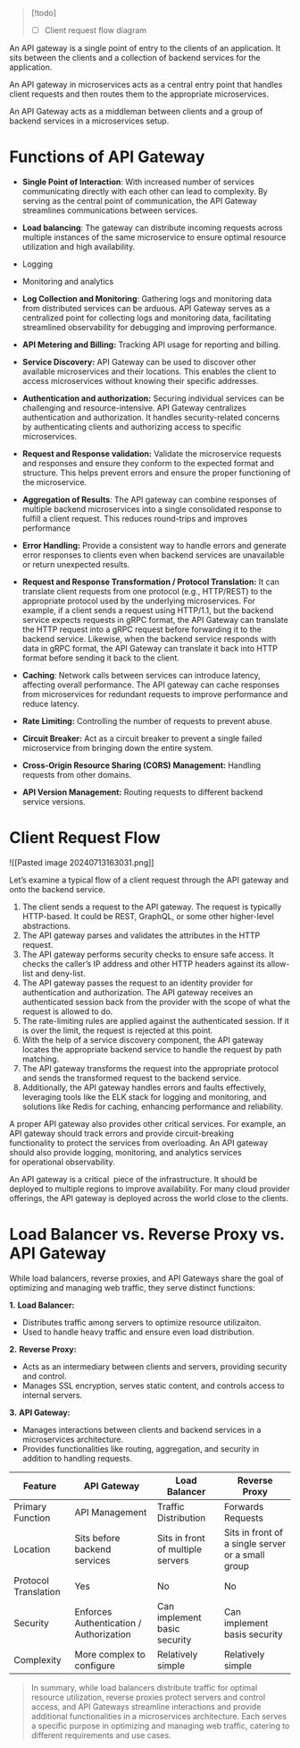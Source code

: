 
> [!todo]
> - [ ] Client request flow diagram


An API gateway is a single point of entry to the clients of an application. It sits between the clients and a collection of backend services for the application.

An API gateway in microservices acts as a central entry point that handles client requests and then routes them to the appropriate microservices.

An API Gateway acts as a middleman between clients and a group of backend services in a microservices setup.

# Functions of API Gateway

- **Single Point of Interaction**: With increased number of services communicating directly with each other can lead to complexity. By serving as the central point of communication, the API Gateway streamlines communications between services.

- **Load balancing**: The gateway can distribute incoming requests across multiple instances of the same microservice to ensure optimal resource utilization and high availability.

- Logging
- Monitoring and analytics

- **Log Collection and Monitoring**: Gathering logs and monitoring data from distributed services can be arduous. API Gateway serves as a centralized point for collecting logs and monitoring data, facilitating streamlined observability for debugging and improving performance.

- **API Metering and Billing:** Tracking API usage for reporting and billing.

- **Service Discovery:** API Gateway can be used to discover other available microservices and their locations. This enables the client to access microservices without knowing their specific addresses.

- **Authentication and authorization:** Securing individual services can be challenging and resource-intensive. API Gateway centralizes authentication and authorization. It handles security-related concerns by authenticating clients and authorizing access to specific microservices.

- **Request and Response validation:** Validate the microservice requests and responses and ensure they conform to the expected format and structure. This helps prevent errors and ensure the proper functioning of the microservice.

- **Aggregation of Results**: The API gateway can combine responses of multiple backend microservices into a single consolidated response to fulfill a client request. This reduces round-trips and improves performance

- **Error Handling:** Provide a consistent way to handle errors and generate error responses to clients even when backend services are unavailable or return unexpected results.

- **Request and Response Transformation / Protocol Translation:** It can translate client requests from one protocol (e.g., HTTP/REST) to the appropriate protocol used by the underlying microservices. For example, if a client sends a request using HTTP/1.1, but the backend service expects requests in gRPC format, the API Gateway can translate the HTTP request into a gRPC request before forwarding it to the backend service. Likewise, when the backend service responds with data in gRPC format, the API Gateway can translate it back into HTTP format before sending it back to the client.

- **Caching**: Network calls between services can introduce latency, affecting overall performance. The API gateway can cache responses from microservices for redundant requests to improve performance and reduce latency.

- **Rate Limiting:** Controlling the number of requests to prevent abuse.

- **Circuit Breaker:** Act as a circuit breaker to prevent a single failed microservice from bringing down the entire system.


- **Cross-Origin Resource Sharing (CORS) Management:** Handling requests from other domains.

- **API Version Management:** Routing requests to different backend service versions.

# Client Request Flow

![[Pasted image 20240713163031.png]]

Let’s examine a typical flow of a client request through the API gateway and onto the backend service.
1. The client sends a request to the API gateway. The request is typically HTTP-based. It could be REST, GraphQL, or some other higher-level abstractions.
2. The API gateway parses and validates the attributes in the HTTP request.
3. The API gateway performs security checks to ensure safe access. It checks the caller’s IP address and other HTTP headers against its allow-list and deny-list.
4. The API gateway passes the request to an identity provider for authentication and authorization. The API gateway receives an authenticated session back from the provider with the scope of what the request is allowed to do.
5. The rate-limiting rules are applied against the authenticated session. If it is over the limit, the request is rejected at this point.
6. With the help of a service discovery component, the API gateway locates the appropriate backend service to handle the request by path matching.
7. The API gateway transforms the request into the appropriate protocol and sends the transformed request to the backend service.
8. Additionally, the API gateway handles errors and faults effectively, leveraging tools like the ELK stack for logging and monitoring, and solutions like Redis for caching, enhancing performance and reliability.

A proper API gateway also provides other critical services. For example, an API gateway should track errors and provide circuit-breaking functionality to protect the services from overloading. An API gateway should also provide logging, monitoring, and analytics services for operational observability.

An API gateway is a critical  piece of the infrastructure. It should be deployed to multiple regions to improve availability. For many cloud provider offerings, the API gateway is deployed across the world close to the clients.


# Load Balancer vs. Reverse Proxy vs. API Gateway

While load balancers, reverse proxies, and API Gateways share the goal of optimizing and managing web traffic, they serve distinct functions:

**1.** **Load Balancer:**
- Distributes traffic among servers to optimize resource utilizaiton.
- Used to handle heavy traffic and ensure even load distribution.

**2.** **Reverse Proxy:**
- Acts as an intermediary between clients and servers, providing security and control.
- Manages SSL encryption, serves static content, and controls access to internal servers.

**3.** **API Gateway:**
- Manages interactions between clients and backend services in a microservices architecture.
- Provides functionalities like routing, aggregation, and security in addition to handling requests.


| Feature              | API Gateway                             | Load Balancer                     | Reverse Proxy                                     |
| -------------------- | --------------------------------------- | --------------------------------- | ------------------------------------------------- |
| Primary Function     | API Management                          | Traffic Distribution              | Forwards Requests                                 |
| Location             | Sits before backend services            | Sits in front of multiple servers | Sits in front of a single server or a small group |
| Protocol Translation | Yes                                     | No                                | No                                                |
| Security             | Enforces Authentication / Authorization | Can implement basic security      | Can implement basis security                      |
| Complexity           | More complex to configure               | Relatively simple                 | Relatively simple                                 |


>In summary, while load balancers distribute traffic for optimal resource utilization, reverse proxies protect servers and control access, and API Gateways streamline interactions and provide additional functionalities in a microservices architecture. Each serves a specific purpose in optimizing and managing web traffic, catering to different requirements and use cases.




